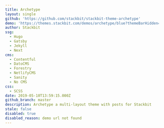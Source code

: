 ```yaml
---
title: Archetype
layout: single
github: 'https://github.com/stackbit/stackbit-theme-archetype'
demo: 'https://themes.stackbit.com/demos/archetype/blue?themeBarHidden=true'
author: Stackbit
ssg:
  - Hugo
  - Gatsby
  - Jekyll
  - Next
cms:
  - Contentful
  - DatoCMS
  - Forestry
  - NetlifyCMS
  - Sanity
  - No CMS
css:
  - SCSS
date: 2019-05-10T13:59:15.000Z
github_branch: master
description: Archetype a multi-layout theme with posts for Stackbit
stale: false
disabled: true
disabled_reason: demo url not found
---
```

